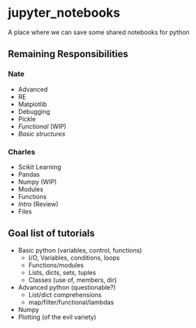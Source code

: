 # jupyter_notebooks
A place where we can save some shared notebooks for python

## Remaining Responsibilities

### Nate
* Advanced
* RE
* Matplotlib
* Debugging
* Pickle
* _Functional_ (WIP)
* _Basic structures_

### Charles
* Scikit Learning
* Pandas
* Numpy (WIP)
* Modules
* Functions
* _Intro_ (Review)
* Files

## Goal list of tutorials

* Basic python (variables, control, functions)
  * I/O, Variables, conditions, loops
  * Functions/modules
  * Lists, dicts, sets, tuples
  * Classes (use of, members, dir)
* Advanced python (questionable?)
  * List/dict comprehensions
  * map/filter/functional/lambdas
* Numpy
* Plotting (of the evil variety)
